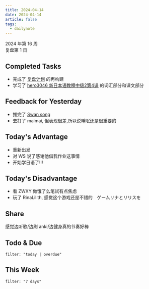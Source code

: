 ```yaml
---
title: 2024-04-14
date: 2024-04-14
article: false
tags:
  - dailynote
---
```


2024 年第 16 周  
复盘第 1 日
## Completed Tasks
- 完成了 [复盘计划](../../08%20Tools/01%20系统/03%20个人复盘日志) 的再构建
- 学习了 [hero3046 新日本语教程中级2第4课](../../07%20Language/02%20日语/02%20日语专门/hero3046%20新日本语教程中级2第4课) 的词汇部分和课文部分

## Feedback for Yesterday
- 推完了 [Swan song](../../02%20Reading/01%20视觉小说/Swan%20song)
- 去打了 maimai, 但表现很差,所以说睡眠还是很重要的
## Today's Advantage
- 重新出发
- 对 WS 说了感谢他借我作业这事情
- 开始学日语了!!!

## Today's Disadvantage
- 看 ZWXY 做饿了么笔试有点焦虑
- 玩了 RinaLilith, 感觉这个游戏还是不错的　ゲームリナとリリスを

## Share
感觉边听歌/边刷 anki/边健身真的节奏好棒

## Todo & Due
```todoist
filter: "today | overdue"
```
## This Week
```todoist
filter: "7 days"
```
